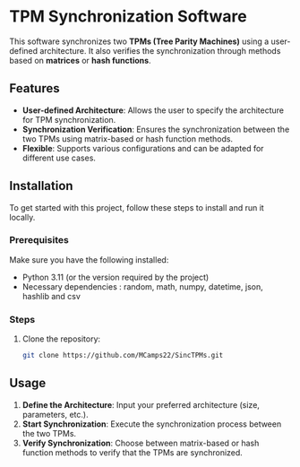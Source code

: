 # TPM Synchronization Software

This software synchronizes two **TPMs (Tree Parity Machines)** using a user-defined architecture. It also verifies the synchronization through methods based on **matrices** or **hash functions**.

## Features

- **User-defined Architecture**: Allows the user to specify the architecture for TPM synchronization.
- **Synchronization Verification**: Ensures the synchronization between the two TPMs using matrix-based or hash function methods.
- **Flexible**: Supports various configurations and can be adapted for different use cases.
  
## Installation

To get started with this project, follow these steps to install and run it locally.

### Prerequisites

Make sure you have the following installed:
- Python 3.11 (or the version required by the project)
- Necessary dependencies : random, math, numpy, datetime, json, hashlib and csv


### Steps

1. Clone the repository:
    ```bash
    git clone https://github.com/MCamps22/SincTPMs.git
    ```



## Usage

1. **Define the Architecture**: Input your preferred architecture (size, parameters, etc.).
2. **Start Synchronization**: Execute the synchronization process between the two TPMs.
3. **Verify Synchronization**: Choose between matrix-based or hash function methods to verify that the TPMs are synchronized.


